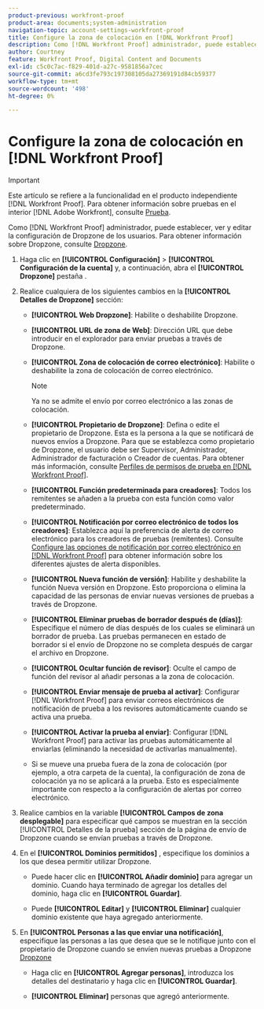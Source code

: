 ```yaml
---
product-previous: workfront-proof
product-area: documents;system-administration
navigation-topic: account-settings-workfront-proof
title: Configure la zona de colocación en [!DNL Workfront Proof]
description: Como [!DNL Workfront Proof] administrador, puede establecer, ver y editar la configuración de Dropzone de los usuarios. Para obtener más información sobre Dropzone, consulte The Dropzone.
author: Courtney
feature: Workfront Proof, Digital Content and Documents
exl-id: c5c0c7ac-f829-401d-a27c-9581856a7cec
source-git-commit: a6cd3fe793c197308105da27369191d84cb59377
workflow-type: tm+mt
source-wordcount: '498'
ht-degree: 0%

---
```


# Configure la zona de colocación en [!DNL Workfront Proof]

>[!IMPORTANT]
>
>Este artículo se refiere a la funcionalidad en el producto independiente [!DNL Workfront Proof]. Para obtener información sobre pruebas en el interior [!DNL Adobe Workfront], consulte [Prueba](../../../review-and-approve-work/proofing/proofing.md).

Como [!DNL Workfront Proof] administrador, puede establecer, ver y editar la configuración de Dropzone de los usuarios. Para obtener información sobre Dropzone, consulte [Dropzone](../../../workfront-proof/wp-work-proofsfiles/create-proofs-and-files/dropzone.md).

1. Haga clic en **[!UICONTROL Configuración]** > **[!UICONTROL Configuración de la cuenta]** y, a continuación, abra el **[!UICONTROL Dropzone]** pestaña .

1. Realice cualquiera de los siguientes cambios en la **[!UICONTROL Detalles de Dropzone]** sección:

   * **[!UICONTROL Web Dropzone]**: Habilite o deshabilite Dropzone.
   * **[!UICONTROL URL de zona de Web]**: Dirección URL que debe introducir en el explorador para enviar pruebas a través de Dropzone.
   * **[!UICONTROL Zona de colocación de correo electrónico]**: Habilite o deshabilite la zona de colocación de correo electrónico.

      >[!NOTE]
      >
      >Ya no se admite el envío por correo electrónico a las zonas de colocación.

   * **[!UICONTROL Propietario de Dropzone]**: Defina o edite el propietario de Dropzone. Esta es la persona a la que se notificará de nuevos envíos a Dropzone. Para que se establezca como propietario de Dropzone, el usuario debe ser Supervisor, Administrador, Administrador de facturación o Creador de cuentas. Para obtener más información, consulte [Perfiles de permisos de prueba en [!DNL Workfront Proof]](../../../workfront-proof/wp-acct-admin/account-settings/proof-perm-profiles-in-wp.md).

   * **[!UICONTROL Función predeterminada para creadores]**: Todos los remitentes se añaden a la prueba con esta función como valor predeterminado.
   * **[!UICONTROL Notificación por correo electrónico de todos los creadores]**: Establezca aquí la preferencia de alerta de correo electrónico para los creadores de pruebas (remitentes). Consulte [Configure las opciones de notificación por correo electrónico en [!DNL Workfront Proof]](../../../workfront-proof/wp-emailsntfctns/email-alerts/config-email-notification-settings-wp.md) para obtener información sobre los diferentes ajustes de alerta disponibles.

   * **[!UICONTROL Nueva función de versión]**: Habilite y deshabilite la función Nueva versión en Dropzone. Esto proporciona o elimina la capacidad de las personas de enviar nuevas versiones de pruebas a través de Dropzone.
   * **[!UICONTROL Eliminar pruebas de borrador después de (días)]**: Especifique el número de días después de los cuales se eliminará un borrador de prueba. Las pruebas permanecen en estado de borrador si el envío de Dropzone no se completa después de cargar el archivo en Dropzone.
   * **[!UICONTROL Ocultar función de revisor]**: Oculte el campo de función del revisor al añadir personas a la zona de colocación.
   * **[!UICONTROL Enviar mensaje de prueba al activar]**: Configurar [!DNL Workfront Proof] para enviar correos electrónicos de notificación de prueba a los revisores automáticamente cuando se activa una prueba.
   * **[!UICONTROL Activar la prueba al enviar]**: Configurar [!DNL Workfront Proof] para activar las pruebas automáticamente al enviarlas (eliminando la necesidad de activarlas manualmente).

   * Si se mueve una prueba fuera de la zona de colocación (por ejemplo, a otra carpeta de la cuenta), la configuración de zona de colocación ya no se aplicará a la prueba. Esto es especialmente importante con respecto a la configuración de alertas por correo electrónico.

1. Realice cambios en la variable **[!UICONTROL Campos de zona desplegable]** para especificar qué campos se muestran en la sección [!UICONTROL Detalles de la prueba] sección de la página de envío de Dropzone cuando se envían pruebas a través de Dropzone.
1. En el **[!UICONTROL Dominios permitidos]** , especifique los dominios a los que desea permitir utilizar Dropzone.

   * Puede hacer clic en **[!UICONTROL Añadir dominio]** para agregar un dominio. Cuando haya terminado de agregar los detalles del dominio, haga clic en **[!UICONTROL Guardar]**.

   * Puede **[!UICONTROL Editar]** y **[!UICONTROL Eliminar]** cualquier dominio existente que haya agregado anteriormente.

1. En **[!UICONTROL Personas a las que enviar una notificación]**, especifique las personas a las que desea que se le notifique junto con el propietario de Dropzone cuando se envíen nuevas pruebas a Dropzone [Dropzone](../../../workfront-proof/wp-work-proofsfiles/create-proofs-and-files/dropzone.md)

   * Haga clic en **[!UICONTROL Agregar personas]**, introduzca los detalles del destinatario y haga clic en **[!UICONTROL Guardar]**.

   * **[!UICONTROL Eliminar]** personas que agregó anteriormente.
